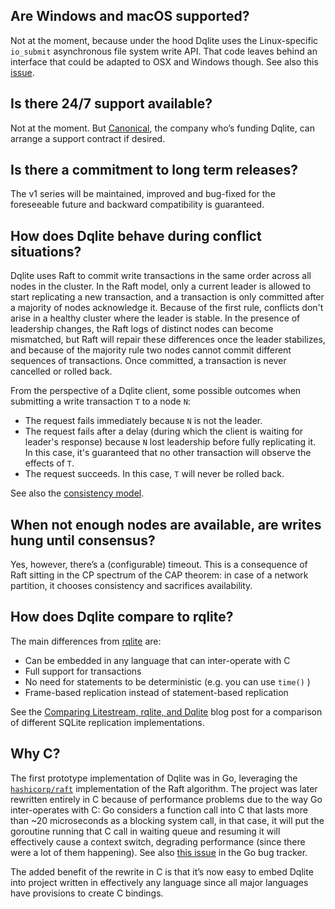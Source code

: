 ## Are Windows and macOS supported?

Not at the moment, because under the hood Dqlite uses the Linux-specific `io_submit` asynchronous file system write API. That code leaves behind an interface that could be adapted to OSX and Windows though. See also this [issue](https://github.com/canonical/go-dqlite/issues/21).

## Is there 24/7 support available?

Not at the moment. But [Canonical](https://www.canonical.com), the company who’s funding Dqlite, can arrange a support contract if desired.

## Is there a commitment to long term releases?

The v1 series will be maintained, improved and bug-fixed for the foreseeable future and backward compatibility is guaranteed.

## How does Dqlite behave during conflict situations?

Dqlite uses Raft to commit write transactions in the same order across all nodes in the cluster. In the Raft model, only a current leader is allowed to start replicating a new transaction, and a transaction is only committed after a majority of nodes acknowledge it. Because of the first rule, conflicts don't arise in a healthy cluster where the leader is stable. In the presence of leadership changes, the Raft logs of distinct nodes can become mismatched, but Raft will repair these differences once the leader stabilizes, and because of the majority rule two nodes cannot commit different sequences of transactions. Once committed, a transaction is never cancelled or rolled back.

From the perspective of a Dqlite client, some possible outcomes when submitting a write transaction `T` to a node `N`:

* The request fails immediately because `N` is not the leader.
* The request fails after a delay (during which the client is waiting for leader's response) because `N` lost leadership before fully replicating it. In this case, it's guaranteed that no other transaction will observe the effects of `T`.
* The request succeeds. In this case, `T` will never be rolled back.

See also the [consistency model](./consistency-model.md).

## When not enough nodes are available, are writes hung until consensus?

Yes, however, there’s a (configurable) timeout. This is a consequence of Raft sitting in the CP spectrum of the CAP theorem: in case of a network partition, it chooses consistency and sacrifices availability.

## How does Dqlite compare to rqlite?

The main differences from [rqlite](https://github.com/rqlite/rqlite) are:

* Can be embedded in any language that can inter-operate with C
* Full support for transactions
* No need for statements to be deterministic (e.g. you can use `time()` )
* Frame-based replication instead of statement-based replication

See the [Comparing Litestream, rqlite, and Dqlite](https://gcore.com/blog/comparing-litestream-rqlite-dqlite/) blog post for a comparison of different SQLite replication implementations.

## Why C?

The first prototype implementation of Dqlite was in Go, leveraging the [`hashicorp/raft`](https://github.com/hashicorp/raft/) implementation of the Raft algorithm. The project was later rewritten entirely in C because of performance problems due to the way Go inter-operates with C: Go considers a function call into C that lasts more than ~20 microseconds as a blocking system call, in that case, it will put the goroutine running that C call in waiting queue and resuming it will effectively cause a context switch, degrading performance (since there were a lot of them happening). See also [this issue](https://github.com/golang/go/issues/19574) in the Go bug tracker.

The added benefit of the rewrite in C is that it’s now easy to embed Dqlite into project written in effectively any language since all major languages have provisions to create C bindings.
